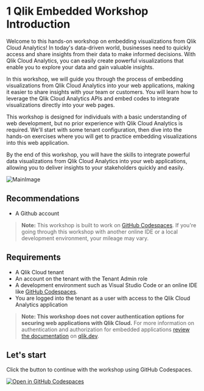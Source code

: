 # 1 Qlik Embedded Workshop Introduction

Welcome to this hands-on workshop on embedding visualizations from Qlik Cloud Analytics! In today's data-driven world, businesses need to quickly access and share insights from their data to make informed decisions. With Qlik Cloud Analytics, you can easily create powerful visualizations that enable you to explore your data and gain valuable insights.

In this workshop, we will guide you through the process of embedding visualizations from Qlik Cloud Analytics into your web applications, making it easier to share insights with your team or customers. You will learn how to leverage the Qlik Cloud Analytics APIs and embed codes to integrate visualizations directly into your web pages.

This workshop is designed for individuals with a basic understanding of web development, but no prior experience with Qlik Cloud Analytics is required. We'll start with some tenant configuration, then dive into the hands-on exercises where you will get to practice embedding visualizations into this web application.

By the end of this workshop, you will have the skills to integrate powerful data visualizations from Qlik Cloud Analytics into your web applications, allowing you to deliver insights to your stakeholders quickly and easily.

![MainImage](https://raw.githubusercontent.com/goldbergjeffrey/qlik-embedded-analytics-workshop-202304/main/img/final_result.png)

## Recommendations

* A Github account

> **Note:** This workshop is built to work on [GitHub Codespaces](https://github.com/features/codespaces/). If you're going through this workshop with another online IDE or a local development environment, your mileage may vary.

## Requirements

* A Qlik Cloud tenant
* An account on the tenant with the Tenant Admin role
* A development environment such as Visual Studio Code or an online IDE like [GitHub Codespaces](https://github.com/features/codespaces).
* You are logged into the tenant as a user with access to the Qlik Cloud Analytics application

> **Note: This workshop does not cover authentication options for securing web applications with Qlik Cloud.**
> For more information on authentication and authorization for embedded applications [review the documentation](https://qlik.dev/authenticate) on [qlik.dev](https://qlik.dev).  

## Let's start

Click the button to continue with the workshop using GitHub Codespaces.

[![Open in GitHub Codespaces](https://github.com/codespaces/badge.svg)](https://codespaces.new/qlik-oss/qlik-embedded-analytics-workshop)

